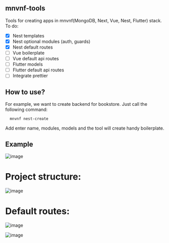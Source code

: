 ## mnvnf-tools

Tools for creating apps in mnvnf(MongoDB, Next, Vue, Nest, Flutter) stack.
To do:
- [x] Nest templates
- [x] Nest optional modules (auth, guards)
- [x] Nest default routes
- [ ] Vue boilerplate
- [ ] Vue default api routes
- [ ] Flutter models
- [ ] Flutter default api routes 
- [ ] Integrate prettier

## How to use?

For example, we want to create backend for bookstore. Just call the following command:
```
  mnvnf nest-create
```
Add enter name, modules, models and the tool will create handy boilerplate.

## Example

![image](https://user-images.githubusercontent.com/49445477/161798176-4adb82e0-cb24-4040-ae3c-38175270c1cf.png)

# Project structure:

![image](https://user-images.githubusercontent.com/49445477/161798245-c9bdeb09-1098-4bdf-beaa-bfe87dcb5583.png)

# Default routes:

![image](https://user-images.githubusercontent.com/49445477/161798378-0660ad9a-1ee3-484b-a4d7-1196f956f2b5.png)

![image](https://user-images.githubusercontent.com/49445477/161798438-6b703e4b-db49-43d7-9664-d4c096e78036.png)

